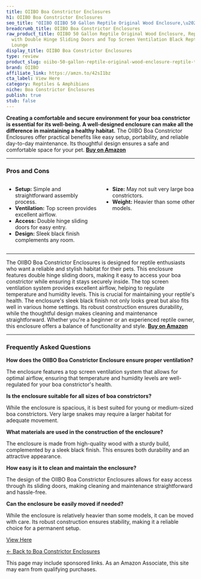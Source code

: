 ```yaml
---
title: OIIBO Boa Constrictor Enclosures
h1: OIIBO Boa Constrictor Enclosures
seo_title: "OIIBO OIIBO 50 Gallon Reptile Original Wood Enclosure,\u2026"
breadcrumb_title: OIIBO Boa Constrictor Enclosures
raw_product_title: OIIBO 50 Gallon Reptile Original Wood Enclosure, Reptile Terrarium
  with Double Hinge Sliding Doors and Top Screen Ventilation Black Reptiles Habitat
  Lounge
display_title: OIIBO Boa Constrictor Enclosures
type: review
product_slug: oiibo-50-gallon-reptile-original-wood-enclosure-reptile-terrarium-with-a99b73a8
brand: OIIBO
affiliate_link: https://amzn.to/42sI1bz
cta_label: View Here
category: Reptiles & Amphibians
niche: Boa Constrictor Enclosures
publish: true
stub: false
---
```


<div id="intro" class="full-width">
  <p><strong>Creating a comfortable and secure environment for your boa constrictor is essential for its well-being. A well-designed enclosure can make all the difference in maintaining a healthy habitat.</strong> The OIIBO Boa Constrictor Enclosures offer practical benefits like easy setup, portability, and reliable day-to-day maintenance. Its thoughtful design ensures a safe and comfortable space for your pet. <a href="https://amzn.to/42sI1bz" rel="nofollow sponsored noopener" target="_blank"><strong>Buy on Amazon</strong></a></p>
</div>

<hr />
<h3 id="pros-cons">Pros and Cons</h3>
<div class="pc-grid" style="display:grid;grid-template-columns:1fr 1fr;gap:16px;">
  <ul>
    <li><strong>Setup:</strong> Simple and straightforward assembly process.</li>
    <li><strong>Ventilation:</strong> Top screen provides excellent airflow.</li>
    <li><strong>Access:</strong> Double hinge sliding doors for easy entry.</li>
    <li><strong>Design:</strong> Sleek black finish complements any room.</li>
  </ul>
  <ul>
    <li><strong>Size:</strong> May not suit very large boa constrictors.</li>
    <li><strong>Weight:</strong> Heavier than some other models.</li>
  </ul>
</div>
<hr />

<div class="full-width">
  <p>The OIIBO Boa Constrictor Enclosures is designed for reptile enthusiasts who want a reliable and stylish habitat for their pets. This enclosure features double hinge sliding doors, making it easy to access your boa constrictor while ensuring it stays securely inside. The top screen ventilation system provides excellent airflow, helping to regulate temperature and humidity levels. This is crucial for maintaining your reptile's health. The enclosure's sleek black finish not only looks great but also fits well in various home settings. Its robust construction ensures durability, while the thoughtful design makes cleaning and maintenance straightforward. Whether you're a beginner or an experienced reptile owner, this enclosure offers a balance of functionality and style. <a href="https://amzn.to/42sI1bz" rel="nofollow sponsored noopener" target="_blank"><strong>Buy on Amazon</strong></a></p>
</div>

<hr />
<h3 id="faqs">Frequently Asked Questions</h3>

<p><strong>How does the OIIBO Boa Constrictor Enclosure ensure proper ventilation?</strong></p>
<p>The enclosure features a top screen ventilation system that allows for optimal airflow, ensuring that temperature and humidity levels are well-regulated for your boa constrictor's health.</p>

<p><strong>Is the enclosure suitable for all sizes of boa constrictors?</strong></p>
<p>While the enclosure is spacious, it is best suited for young or medium-sized boa constrictors. Very large snakes may require a larger habitat for adequate movement.</p>

<p><strong>What materials are used in the construction of the enclosure?</strong></p>
<p>The enclosure is made from high-quality wood with a sturdy build, complemented by a sleek black finish. This ensures both durability and an attractive appearance.</p>

<p><strong>How easy is it to clean and maintain the enclosure?</strong></p>
<p>The design of the OIIBO Boa Constrictor Enclosures allows for easy access through its sliding doors, making cleaning and maintenance straightforward and hassle-free.</p>

<p><strong>Can the enclosure be easily moved if needed?</strong></p>
<p>While the enclosure is relatively heavier than some models, it can be moved with care. Its robust construction ensures stability, making it a reliable choice for a permanent setup.</p>
<p><a class="btn" href="https://amzn.to/42sI1bz" target="_blank" rel="nofollow sponsored noopener">View Here</a></p>
<p><a href="/roundups/reptiles-amphibians/boa-constrictor-enclosures/">← Back to Boa Constrictor Enclosures</a></p>
<aside class="disclosure">This page may include sponsored links. As an Amazon Associate, this site may earn from qualifying purchases.</aside>
